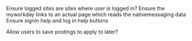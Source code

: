 
Ensure logged sites are sites where user is logged in?
Ensure the myworkday links to an actual page which reads the nativemessaging data
Ensure signin help and log in help buttons



<!-- Future -->
Allow users to save postings to apply to later?
